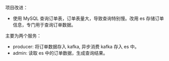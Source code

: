 项目改进：
- 使用 MySQL 查询订单表，订单表量大，导致查询特别慢。改用 es 存储订单信息，专门用于查询订单数据。

主要为两个服务：
- producer: 将订单数据存入 kafka, 异步消费 kafka 存入 es 中。
- admin: 读取 es 中的订单数据，生成查询结果。
